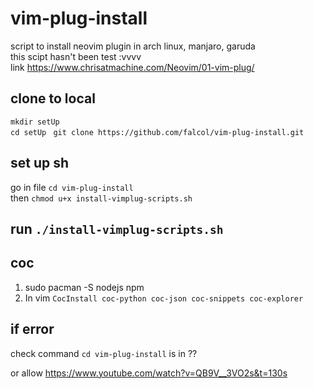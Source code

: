 # vim-plug-install
script to install neovim plugin in arch linux, manjaro, garuda    
this scipt hasn't been test :vvvv   
link https://www.chrisatmachine.com/Neovim/01-vim-plug/
## clone to local
`mkdir setUp`  
`cd setUp
`
`git clone https://github.com/falcol/vim-plug-install.git`     
## set up sh
go in file `cd vim-plug-install`   
then `chmod u+x install-vimplug-scripts.sh`
## run   `./install-vimplug-scripts.sh`
## coc   
1. sudo pacman -S nodejs npm
2. In vim `CocInstall coc-python coc-json coc-snippets coc-explorer`
## if error  
check command `cd vim-plug-install` is in ??     

or allow https://www.youtube.com/watch?v=QB9V__3VO2s&t=130s
